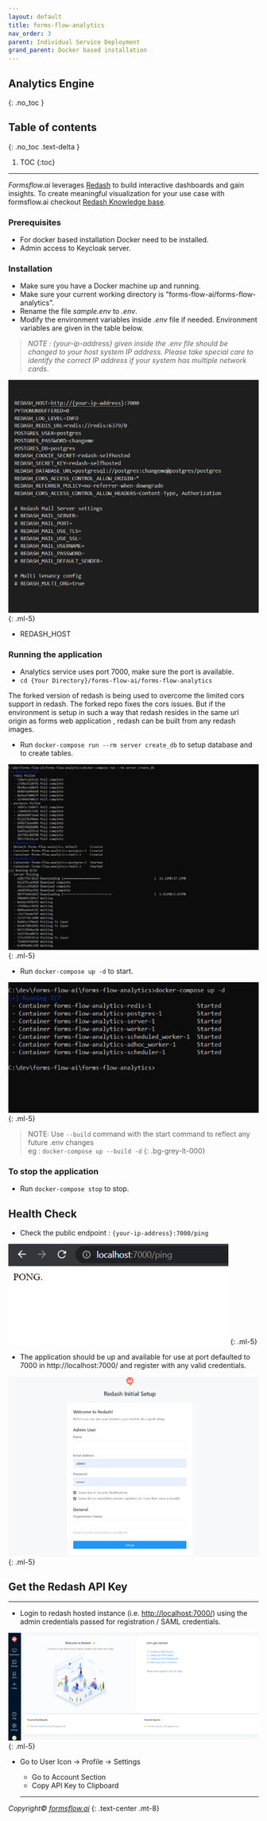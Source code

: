 ```yaml
---
layout: default
title: forms-flow-analytics
nav_order: 3
parent: Individual Service Deployment
grand_parent: Docker based installation
---
```

## Analytics Engine  
{: .no_toc }

## Table of contents
{: .no_toc .text-delta }

1. TOC
{:toc}
----

*Formsflow.ai* leverages [Redash](https://github.com/getredash/redash) to build interactive dashboards and gain insights. To create meaningful visualization for your use case with formsflow.ai checkout [Redash Knowledge base](https://redash.io/help/).  

### Prerequisites
- For docker based installation Docker need to be installed.
- Admin access to Keycloak server.  

### Installation 


- Make sure you have a Docker machine up and running.
- Make sure your current working directory is "forms-flow-ai/forms-flow-analytics".
- Rename the file *sample.env* to *.env*.
- Modify the environment variables inside *.env* file if needed. Environment variables are given in the table below.   

> *NOTE : {your-ip-address} given inside the .env file should be changed to your host system IP address. Please take special care to identify the correct IP address if your system has multiple network cards*.  

![analytics](../../../assets/setup/analytics1.png)
{: .ml-5}    

* REDASH_HOST  

### Running the application  

- Analytics service uses port 7000, make sure the port is available.
- `cd {Your Directory}/forms-flow-ai/forms-flow-analytics`  

The forked version of redash is being used to overcome the limited cors support in redash. The forked repo fixes the cors issues. But if the environment is setup in such a way that redash resides in the same url origin as forms web application , redash can be built from any redash images. 

- Run `docker-compose run --rm server create_db` to setup database and to create tables.  

![analytics](../../../assets/setup/analytics2.png)
{: .ml-5}    

- Run `docker-compose up -d` to start.  

![analytics](../../../assets/setup/analytics3.png)
{: .ml-5}  

> NOTE: Use `--build` command with the start command to reflect any future .env changes  
> eg : `docker-compose up --build -d`
 {: .bg-grey-lt-000}  

### To stop the application
- Run `docker-compose stop` to stop.  

## Health Check  

- Check the public endpoint : `{your-ip-address}:7000/ping`  

![analytics](../../../assets/setup/analytics4.png)
{: .ml-5}     
- The application should be up and available for use at port defaulted to 7000 in http://localhost:7000/ and register with any valid credentials.  

![analytics](../../../assets/setup/analytics5.png)
{: .ml-5}  

## Get the Redash API Key  

--- 
- Login to redash hosted instance (i.e. [http://localhost:7000/](http://localhost:7000/)) using the admin credentials passed for registration / SAML credentials.

![analytics](../../../assets/setup/analytics6.png)
{: .ml-5}    

- Go to User Icon -> Profile -> Settings
  - Go to Account Section
  - Copy API Key to Clipboard

  --- 
*Copyright© [formsflow.ai](https://formsflow.ai/)*
{: .text-center .mt-8}


